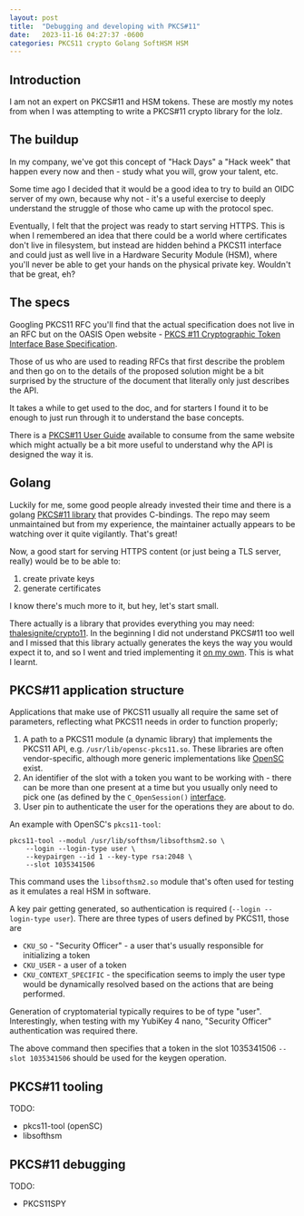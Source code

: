 ```yaml
---
layout: post
title:  "Debugging and developing with PKCS#11"
date:   2023-11-16 04:27:37 -0600
categories: PKCS11 crypto Golang SoftHSM HSM
---
```


## Introduction

I am not an expert on PKCS#11 and HSM tokens. These are mostly my notes from when
I was attempting to write a PKCS#11 crypto library for the lolz.

## The buildup

In my company, we've got this concept of "Hack Days" a "Hack week" that happen
every now and then - study what you will, grow your talent, etc.

Some time ago I decided that it would be a good idea to try to build an OIDC server
of my own, because why not - it's a useful exercise to deeply understand the struggle
of those who came up with the protocol spec.

Eventually, I felt that the project was ready to start serving HTTPS. This is when
I remembered an idea that there could be a world where certificates don't live
in filesystem, but instead are hidden behind a PKCS11 interface and could just
as well live in a Hardware Security Module (HSM), where you'll never be able
to get your hands on the physical private key. Wouldn't that be great, eh?

## The specs

Googling PKCS11 RFC you'll find that the actual specification does not live in
an RFC but on the OASIS Open website -
[PKCS #11 Cryptographic Token Interface Base Specification](https://docs.oasis-open.org/pkcs11/pkcs11-base/v2.40/pkcs11-base-v2.40.html).

Those of us who are used to reading RFCs that first describe the problem and then
go on to the details of the proposed solution might be a bit surprised by the structure
of the document that literally only just describes the API.

It takes a while to get used to the doc, and for starters I found it to be enough to just
run through it to understand the base concepts.

There is a [PKCS#11 User Guide](https://docs.oasis-open.org/pkcs11/pkcs11-ug/v2.40/pkcs11-ug-v2.40.html)
available to consume from the same website which might actually be a bit more useful to
understand why the API is designed the way it is.

## Golang

Luckily for me, some good people already invested their time and there is a
golang [PKCS#11 library](https://github.com/miekg/pkcs11) that provides C-bindings.
The repo may seem unmaintained but from my experience, the maintainer actually
appears to be watching over it quite vigilantly. That's great!

Now, a good start for serving HTTPS content (or just being a TLS server, really)
would be to be able to:

1. create private keys
2. generate certificates

I know there's much more to it, but hey, let's start small.

There actually is a library that provides everything you may need: [thalesignite/crypto11](https://github.com/thalesignite/crypto11).
In the beginning I did not understand PKCS#11 too well and I missed that this
library actually generates the keys the way you would expect it to, and so I
went and tried implementing it [on my own](https://github.com/stlaz/pkcs11-crypto).
This is what I learnt.

## PKCS#11 application structure

Applications that make use of PKCS11 usually all require the same set of
parameters, reflecting what PKCS11 needs in order to function properly;

1. A path to a PKCS11 module (a dynamic library) that implements the PKCS11 API,
   e.g. `/usr/lib/opensc-pkcs11.so`. These libraries are often vendor-specific,
   although more generic implementations like [OpenSC](https://github.com/OpenSC/OpenSC)
   exist.
1. An identifier of the slot with a token you want to be working with - there can be more than
   one present at a time but you usually only need to pick one (as defined by the
   `C_OpenSession()` [interface](https://docs.oasis-open.org/pkcs11/pkcs11-base/v2.40/errata01/os/pkcs11-base-v2.40-errata01-os-complete.html#_Toc441755805).
1. User pin to authenticate the user for the operations they are about to do.

An example with OpenSC's `pkcs11-tool`:
```
pkcs11-tool --modul /usr/lib/softhsm/libsofthsm2.so \
    --login --login-type user \
    --keypairgen --id 1 --key-type rsa:2048 \
    --slot 1035341506
```

This command uses the `libsofthsm2.so` module that's often used for testing as it
emulates a real HSM in software.

A key pair getting generated, so authentication is required (`--login --login-type user`).
There are three types of users defined by PKCS11, those are

- `CKU_SO` - "Security Officer" - a user that's usually responsible for initializing a token
- `CKU_USER` - a user of a token
- `CKU_CONTEXT_SPECIFIC` - the specification seems to imply the user type would be dynamically resolved based on the actions that are being performed.

Generation of cryptomaterial typically requires to be of type "user". Interestingly,
when testing with my YubiKey 4 nano, "Security Officer" authentication was required there.

The above command then specifies that a token in the slot 1035341506 `--slot 1035341506`
should be used for the keygen operation.

## PKCS#11 tooling

TODO:
- pkcs11-tool (openSC)
- libsofthsm

## PKCS#11 debugging

TODO:
- PKCS11SPY
